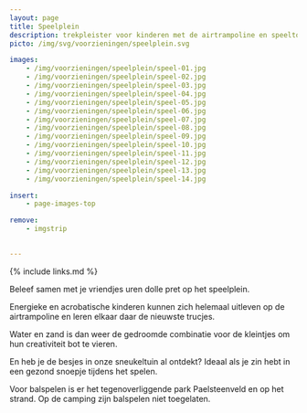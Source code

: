 ```yaml
---
layout: page
title: Speelplein
description: trekpleister voor kinderen met de airtrampoline en speeltoestel
picto: /img/svg/voorzieningen/speelplein.svg

images:
    - /img/voorzieningen/speelplein/speel-01.jpg
    - /img/voorzieningen/speelplein/speel-02.jpg
    - /img/voorzieningen/speelplein/speel-03.jpg
    - /img/voorzieningen/speelplein/speel-04.jpg
    - /img/voorzieningen/speelplein/speel-05.jpg
    - /img/voorzieningen/speelplein/speel-06.jpg
    - /img/voorzieningen/speelplein/speel-07.jpg
    - /img/voorzieningen/speelplein/speel-08.jpg
    - /img/voorzieningen/speelplein/speel-09.jpg
    - /img/voorzieningen/speelplein/speel-10.jpg
    - /img/voorzieningen/speelplein/speel-11.jpg
    - /img/voorzieningen/speelplein/speel-12.jpg
    - /img/voorzieningen/speelplein/speel-13.jpg
    - /img/voorzieningen/speelplein/speel-14.jpg

insert:
    - page-images-top

remove:
    - imgstrip
    

---
```

{% include links.md %}

Beleef samen met je vriendjes uren dolle pret op het speelplein.

Energieke en acrobatische kinderen kunnen zich helemaal uitleven op de airtrampoline en leren elkaar daar de nieuwste trucjes.

Water en zand is dan weer de gedroomde combinatie voor de kleintjes om hun creativiteit bot te vieren. 

En heb je de besjes in onze sneukeltuin al ontdekt? Ideaal als je zin hebt in een gezond snoepje tijdens het spelen. 

Voor balspelen is er het tegenoverliggende park Paelsteenveld en op het strand. Op de camping zijn balspelen niet toegelaten. 
